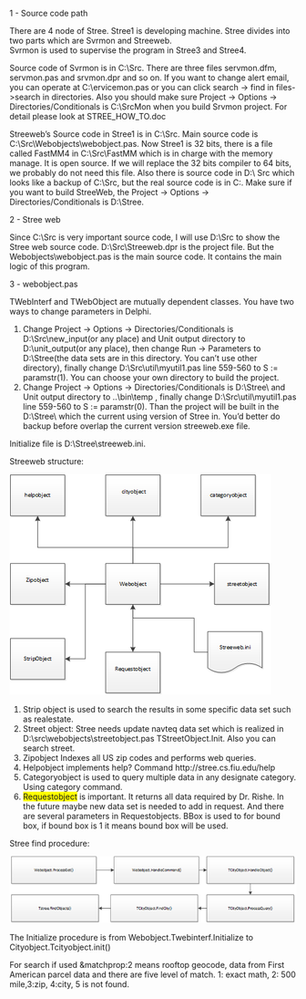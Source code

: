 ﻿1 - Source code path

There are 4 node of Stree. Stree1 is developing machine. Stree divides into two parts which are Svrmon and Streeweb.  
Svrmon is used to supervise the program in Stree3 and Stree4.

Source code of Svrmon is in C:\Src. There are three files servmon.dfm,  servmon.pas and srvmon.dpr and so on. If you want to change alert email, you can operate at C:\ervicemon.pas or you can click search -> find in files->search in directories. Also you should make sure Project -> Options -> Directories/Conditionals is C:\SrcMon when you build Srvmon project. For detail please look at STREE_HOW_TO.doc

Streeweb’s Source code in Stree1 is in C:\Src. Main source code is C:\Src\Webobjects\webobject.pas. Now Stree1 is 32 bits, there is a file called FastMM4 in C:\Src\FastMM which is in charge with the memory manage. It is open source. If we will replace the 32 bits compiler to 64 bits, we probably do not need this file. Also there is source code in D:\ Src which looks like a backup of C:\Src, but the real source code is in C:\. Make sure if you want to build StreeWeb, the Project -> Options -> Directories/Conditionals is D:\Stree.

2 - Stree web 

Since C:\Src is very important source code, I will use D:\Src to show the Stree web source code. D:\Src\Streeweb.dpr is the project file. But the Webobjects\webobject.pas is the main source code. It contains the main logic of this program. 

3 - webobject.pas

TWebInterf and TWebObject are mutually dependent classes. You have two ways to change parameters in Delphi.

1.	Change Project -> Options -> Directories/Conditionals is D:\Src\new_input(or any place) and  Unit output directory to D:\unit_output(or any place), then change Run -> Parameters  to D:\Stree\(the data sets are in this directory. You can’t use other directory), finally change D:\Src\util\myutil1.pas line 559-560 to S := paramstr(1). You can choose your own directory to build the project.
2.	Change Project -> Options -> Directories/Conditionals is D:\Stree\ and Unit output directory to ..\bin\temp , finally change D:\Src\util\myutil1.pas line 559-560 to S := paramstr(0). Than the project will be built in the D:\Stree\ which the current using version of Stree in. You’d better do backup before overlap the current version streeweb.exe file.

Initialize file is D:\Stree\streeweb.ini.

Streeweb structure:

![Streeweb structure](https://github.com/HPDRC/STree/blob/master/doc/Streeweb_structure.png)

[Streeweb structure]: (https://github.com/HPDRC/STree/blob/master/doc/Streeweb_structure.png) "Streeweb structure"

1.	Strip object is used to search the results in some specific data set such as realestate. 
2.	Street object: Stree needs update navteq data set which is realized in D:\src\webobjects\streetobject.pas TStreetObject.Init. Also you can search street.
3.	Zipobject Indexes all US zip codes and performs web queries.
4.	Helpobject implements help? Command http&#58;&#47;&#47;stree&#46;cs&#46;fiu&#46;edu&#47;help
5.	Categoryobject is used to query multiple data in any designate category. Using category command.
6.	<span style="background-color: #FFFF00">Requestobject</span> is important. It returns all data required by Dr. Rishe. In the future maybe new data set is needed to add in request. And there are several parameters in Requestobjects. BBox is used to for bound box, if bound box is 1 it means bound box will be used.

Stree find procedure:

![Stree procedure](https://github.com/HPDRC/STree/blob/master/doc/Stree_procedure.png)

[Stree procedure]: (https://github.com/HPDRC/STree/blob/master/doc/Stree_procedure.png) "Streeweb procedure"

The Initialize procedure is from Webobject.Twebinterf.Initialize to Cityobject.Tcityobject.init()

For search if used &matchprop:2 means rooftop geocode, data from First American parcel data and there are five level of match. 1: exact math, 2: 500 mile,3:zip, 4:city, 5 is not found. 
